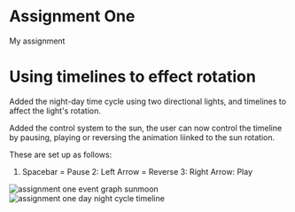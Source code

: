 # Assignment One
 My assignment 


<h1> Using timelines to effect rotation </h1>
<p>
Added the night-day time cycle using two directional lights, and timelines to affect the light's rotation. 

<p>
Added the control system to the sun, the user can now control the timeline by pausing, playing or reversing the animation liinked to the sun rotation.

These are set up as follows:
1. Spacebar = Pause
2: Left Arrow = Reverse 
3: Right Arrow: Play
</p>

![assignment one event graph sunmoon](https://github.com/user-attachments/assets/a40aab26-f3ce-4f64-845a-73fc484b15c4)
![assignment one day night cycle timeline](https://github.com/user-attachments/assets/4ff03374-42c4-4541-88dd-2aafe5650166)
